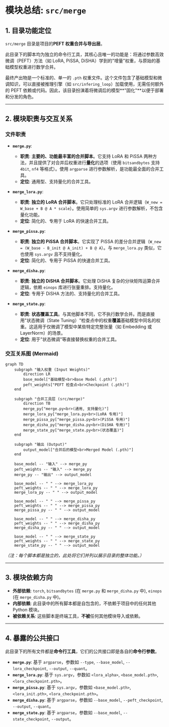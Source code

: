 # 模块总结: `src/merge`

## 1. 目录功能定位

`src/merge` 目录是项目的**PEFT 权重合并与导出层**。

此目录下的脚本均为独立的命令行工具，其核心且唯一的功能是：将通过参数高效微调（PEFT）方法（如 LoRA, PiSSA, DiSHA）学到的"增量"权重，与原始的基础模型权重进行数学合并。

最终产出物是一个标准的、单一的 `.pth` 权重文件。这个文件包含了基础模型和微调知识，可以直接被推理引擎（如 `src/infering_loop`）加载使用，无需任何额外的 PEFT 依赖或代码。因此，该目录扮演着将微调后的模型**"固化"**以便于部署和分发的角色。

---

## 2. 模块职责与交互关系

### 文件职责

- **`merge.py`**:
  - **职责**: **主要的、功能最丰富的合并脚本**。它支持 LoRA 和 PiSSA 两种方法，并且提供了对合并后权重进行**量化**的选项（使用 `bitsandbytes` 支持 `4bit`, `nf4` 等格式）。使用 `argparse` 进行参数解析，是功能最全面的合并工具。
  - **定位**: 通用型、支持量化的合并工具。

- **`merge_lora.py`**:
  - **职责**: **独立的 LoRA 合并脚本**。它只处理标准的 LoRA 合并逻辑（`W_new = W_base + B @ A * scale`）。使用简单的 `sys.argv` 进行参数解析，不包含量化功能。
  - **定位**: 简化的、专用于 LoRA 的快速合并工具。

- **`merge_pissa.py`**:
  - **职责**: **独立的 PiSSA 合并脚本**。它实现了 PiSSA 的差分合并逻辑（`W_new = (W_base - B_init @ A_init) + B @ A`）。与 `merge_lora.py` 类似，它也使用 `sys.argv` 且不支持量化。
  - **定位**: 简化的、专用于 PiSSA 的快速合并工具。

- **`merge_disha.py`**:
  - **职责**: **独立的 DiSHA 合并脚本**。它处理 DiSHA 复杂的分块矩阵运算合并逻辑，依赖 `einops` 库进行张量重排。支持量化。
  - **定位**: 专用于 DiSHA 方法的、支持量化的合并工具。

- **`merge_state.py`**:
  - **职责**: **状态覆盖工具**。与其他脚本不同，它不执行数学合并。而是直接用"状态微调（State Tuning）"检查点中的权重**覆盖**基础模型中同名的权重。这适用于仅微调了模型中某些特定完整张量（如 Embedding 或 LayerNorm）的场景。
  - **定位**: 用于"状态微调"等直接替换权重的合并工具。

### 交互关系图 (Mermaid)

```mermaid
graph TD
    subgraph "输入权重 (Input Weights)"
        direction LR
        base_model["基础模型<br>Base Model (.pth)"]
        peft_weights["PEFT 检查点<br>Checkpoint (.pth)"]
    end

    subgraph "合并工具层 (src/merge)"
        direction TB
        merge_py["merge.py<br>(通用, 支持量化)"]
        merge_lora_py["merge_lora.py<br>(LoRA 专用)"]
        merge_pissa_py["merge_pissa.py<br>(PiSSA 专用)"]
        merge_disha_py["merge_disha.py<br>(DiSHA 专用)"]
        merge_state_py["merge_state.py<br>(状态覆盖)"]
    end
    
    subgraph "输出 (Output)"
        output_model["合并后的模型<br>Merged Model (.pth)"]
    end

    base_model -- "输入" --> merge_py
    peft_weights -- "输入" --> merge_py
    merge_py -- "输出" --> output_model

    base_model -- " " --> merge_lora_py
    peft_weights -- " " --> merge_lora_py
    merge_lora_py -- " " --> output_model

    base_model -- " " --> merge_pissa_py
    peft_weights -- " " --> merge_pissa_py
    merge_pissa_py -- " " --> output_model
    
    base_model -- " " --> merge_disha_py
    peft_weights -- " " --> merge_disha_py
    merge_disha_py -- " " --> output_model

    base_model -- " " --> merge_state_py
    peft_weights -- " " --> merge_state_py
    merge_state_py -- " " --> output_model
```
*（注：每个脚本都是独立的，此处将它们并列以展示目录的整体功能。）*

---

## 3. 模块依赖方向

- **外部依赖**: `torch`, `bitsandbytes` (在 `merge.py` 和 `merge_disha.py` 中), `einops` (在 `merge_disha.py` 中)。
- **内部依赖**: 此目录中的所有脚本都是自包含的，不依赖于项目中的任何其他 Python 模块。
- **被依赖关系**: 这些脚本是终端工具，**不被**任何其他模块导入或依赖。

---

## 4. 暴露的公共接口

此目录下的所有文件都是**命令行工具**，它们的公共接口即是各自的**命令行参数**。

- **`merge.py`**: 基于 `argparse`，参数如 `--type`, `--base_model`, `--lora_checkpoint`, `--output`, `--quant`。
- **`merge_lora.py`**: 基于 `sys.argv`，参数如 `<lora_alpha>`, `<base_model.pth>`, `<lora_checkpoint.pth>`。
- **`merge_pissa.py`**: 基于 `sys.argv`，参数如 `<base_model.pth>`, `<lora_init.pth>`, `<lora_checkpoint.pth>`。
- **`merge_disha.py`**: 基于 `argparse`，参数如 `--base_model`, `--peft_checkpoint`, `--output`, `--quant`。
- **`merge_state.py`**: 基于 `argparse`，参数如 `--base_model`, `--state_checkpoint`, `--output`。 